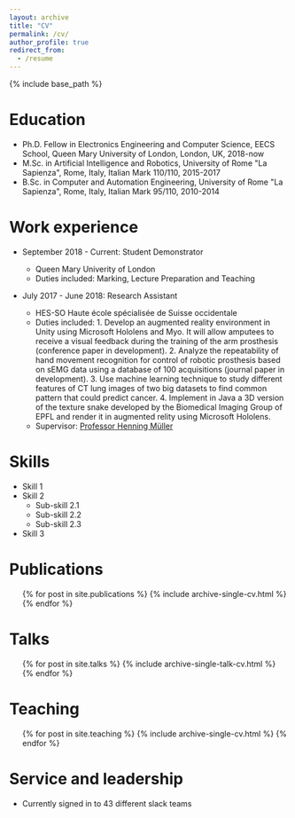 ```yaml
---
layout: archive
title: "CV"
permalink: /cv/
author_profile: true
redirect_from:
  - /resume
---
```


{% include base_path %}

Education
======
* Ph.D. Fellow in Electronics Engineering and Computer Science, EECS School, Queen Mary
University of London, London, UK, 2018-now
* M.Sc. in Artificial Intelligence and Robotics, University of Rome "La Sapienza", Rome, Italy,
Italian Mark 110/110, 2015-2017
* B.Sc. in Computer and Automation Engineering, University of Rome "La Sapienza", Rome,
Italy, Italian Mark 95/110, 2010-2014

Work experience
======
* September 2018 - Current: Student Demonstrator
  * Queen Mary Univerity of London
  * Duties included: Marking, Lecture Preparation and Teaching


* July 2017 - June 2018: Research Assistant
  * HES-SO Haute école spécialisée de Suisse occidentale
  * Duties included: 
		1. Develop an augmented reality environment in Unity using Microsoft Hololens and Myo. It will allow amputees
to receive a visual feedback during the training of the arm prosthesis (conference paper in development). 
		2. Analyze the repeatability of hand movement recognition for control of robotic prosthesis based on sEMG data
using a database of 100 acquisitions (journal paper in development). 
		3. Use machine learning technique to study different features of CT lung images of two big datasets to find common pattern that could predict
cancer. 
		4. Implement in Java a 3D version of the texture snake developed by the Biomedical Imaging Group of
EPFL and render it in augmented relity using Microsoft Hololens.
  * Supervisor: [Professor Henning Müller](https://www.hevs.ch/en/rad-institutes/institute-of-information-systems/collaborateurs/professor-uas/muller-1609)
  
Skills
======
* Skill 1
* Skill 2
  * Sub-skill 2.1
  * Sub-skill 2.2
  * Sub-skill 2.3
* Skill 3

Publications
======
  <ul>{% for post in site.publications %}
    {% include archive-single-cv.html %}
  {% endfor %}</ul>
  
Talks
======
  <ul>{% for post in site.talks %}
    {% include archive-single-talk-cv.html %}
  {% endfor %}</ul>
  
Teaching
======
  <ul>{% for post in site.teaching %}
    {% include archive-single-cv.html %}
  {% endfor %}</ul>
  
Service and leadership
======
* Currently signed in to 43 different slack teams
